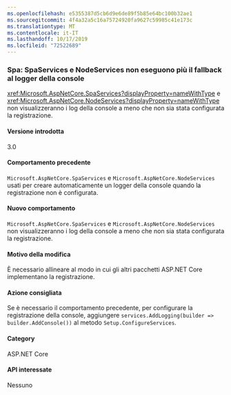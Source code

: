 ```yaml
---
ms.openlocfilehash: e5355387d5cb6d9e6de89f5b85e64bc100b32ae1
ms.sourcegitcommit: 4f4a32a5c16a75724920fa9627c59985c41e173c
ms.translationtype: MT
ms.contentlocale: it-IT
ms.lasthandoff: 10/17/2019
ms.locfileid: "72522689"
---
```

### <a name="spas-spaservices-and-nodeservices-no-longer-fall-back-to-console-logger"></a>Spa: SpaServices e NodeServices non eseguono più il fallback al logger della console

<xref:Microsoft.AspNetCore.SpaServices?displayProperty=nameWithType> e <xref:Microsoft.AspNetCore.NodeServices?displayProperty=nameWithType> non visualizzeranno i log della console a meno che non sia stata configurata la registrazione.

#### <a name="version-introduced"></a>Versione introdotta

3.0

#### <a name="old-behavior"></a>Comportamento precedente

`Microsoft.AspNetCore.SpaServices` e `Microsoft.AspNetCore.NodeServices` usati per creare automaticamente un logger della console quando la registrazione non è configurata.

#### <a name="new-behavior"></a>Nuovo comportamento

`Microsoft.AspNetCore.SpaServices` e `Microsoft.AspNetCore.NodeServices` non visualizzeranno i log della console a meno che non sia stata configurata la registrazione.

#### <a name="reason-for-change"></a>Motivo della modifica

È necessario allineare al modo in cui gli altri pacchetti ASP.NET Core implementano la registrazione.

#### <a name="recommended-action"></a>Azione consigliata

Se è necessario il comportamento precedente, per configurare la registrazione della console, aggiungere `services.AddLogging(builder => builder.AddConsole())` al metodo `Setup.ConfigureServices`.

#### <a name="category"></a>Category

ASP.NET Core

#### <a name="affected-apis"></a>API interessate

Nessuno

<!--

#### Affected APIs

Not detectable via API analysis

-->
